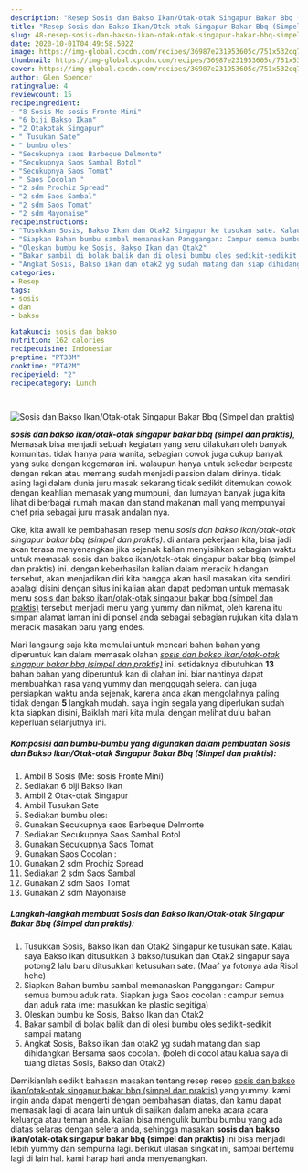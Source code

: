 ```yaml
---
description: "Resep Sosis dan Bakso Ikan/Otak-otak Singapur Bakar Bbq (Simpel dan praktis), Menggugah Selera"
title: "Resep Sosis dan Bakso Ikan/Otak-otak Singapur Bakar Bbq (Simpel dan praktis), Menggugah Selera"
slug: 48-resep-sosis-dan-bakso-ikan-otak-otak-singapur-bakar-bbq-simpel-dan-praktis-menggugah-selera
date: 2020-10-01T04:49:58.502Z
image: https://img-global.cpcdn.com/recipes/36987e231953605c/751x532cq70/sosis-dan-bakso-ikanotak-otak-singapur-bakar-bbq-simpel-dan-praktis-foto-resep-utama.jpg
thumbnail: https://img-global.cpcdn.com/recipes/36987e231953605c/751x532cq70/sosis-dan-bakso-ikanotak-otak-singapur-bakar-bbq-simpel-dan-praktis-foto-resep-utama.jpg
cover: https://img-global.cpcdn.com/recipes/36987e231953605c/751x532cq70/sosis-dan-bakso-ikanotak-otak-singapur-bakar-bbq-simpel-dan-praktis-foto-resep-utama.jpg
author: Glen Spencer
ratingvalue: 4
reviewcount: 15
recipeingredient:
- "8 Sosis Me sosis Fronte Mini"
- "6 biji Bakso Ikan"
- "2 Otakotak Singapur"
- " Tusukan Sate"
- " bumbu oles"
- "Secukupnya saos Barbeque Delmonte"
- "Secukupnya Saos Sambal Botol"
- "Secukupnya Saos Tomat"
- " Saos Cocolan "
- "2 sdm Prochiz Spread"
- "2 sdm Saos Sambal"
- "2 sdm Saos Tomat"
- "2 sdm Mayonaise"
recipeinstructions:
- "Tusukkan Sosis, Bakso Ikan dan Otak2 Singapur ke tusukan sate. Kalau saya Bakso ikan ditusukkan 3 bakso/tusukan dan Otak2 singapur saya potong2 lalu baru ditusukkan ketusukan sate. (Maaf ya fotonya ada Risol hehe)"
- "Siapkan Bahan bumbu sambal memanaskan Panggangan: Campur semua bumbu aduk rata. Siapkan juga Saos cocolan : campur semua dan aduk rata (me: masukkan ke plastic segitiga)"
- "Oleskan bumbu ke Sosis, Bakso Ikan dan Otak2"
- "Bakar sambil di bolak balik dan di olesi bumbu oles sedikit-sedikit sampai matang"
- "Angkat Sosis, Bakso ikan dan otak2 yg sudah matang dan siap dihidangkan Bersama saos cocolan. (boleh di cocol atau kalua saya di tuang diatas Sosis, Bakso dan Otak2)"
categories:
- Resep
tags:
- sosis
- dan
- bakso

katakunci: sosis dan bakso 
nutrition: 162 calories
recipecuisine: Indonesian
preptime: "PT33M"
cooktime: "PT42M"
recipeyield: "2"
recipecategory: Lunch

---
```



![Sosis dan Bakso Ikan/Otak-otak Singapur Bakar Bbq (Simpel dan praktis)](https://img-global.cpcdn.com/recipes/36987e231953605c/751x532cq70/sosis-dan-bakso-ikanotak-otak-singapur-bakar-bbq-simpel-dan-praktis-foto-resep-utama.jpg)

<b><i>sosis dan bakso ikan/otak-otak singapur bakar bbq (simpel dan praktis)</i></b>, Memasak bisa menjadi sebuah kegiatan yang seru dilakukan oleh banyak komunitas. tidak hanya para wanita, sebagian cowok juga cukup banyak yang suka dengan kegemaran ini. walaupun hanya untuk sekedar berpesta dengan rekan atau memang sudah menjadi passion dalam dirinya. tidak asing lagi dalam dunia juru masak sekarang tidak sedikit ditemukan cowok dengan keahlian memasak yang mumpuni, dan lumayan banyak juga kita lihat di berbagai rumah makan dan stand makanan mall yang mempunyai chef pria sebagai juru masak andalan nya.



Oke, kita awali ke pembahasan resep menu <i>sosis dan bakso ikan/otak-otak singapur bakar bbq (simpel dan praktis)</i>. di antara pekerjaan kita, bisa jadi akan terasa menyenangkan jika sejenak kalian menyisihkan sebagian waktu untuk memasak sosis dan bakso ikan/otak-otak singapur bakar bbq (simpel dan praktis) ini. dengan keberhasilan kalian dalam meracik hidangan tersebut, akan menjadikan diri kita bangga akan hasil masakan kita sendiri. apalagi disini dengan situs ini kalian akan dapat pedoman untuk memasak menu <u>sosis dan bakso ikan/otak-otak singapur bakar bbq (simpel dan praktis)</u> tersebut menjadi menu yang yummy dan nikmat, oleh karena itu simpan alamat laman ini di ponsel anda sebagai sebagian rujukan kita dalam meracik masakan baru yang endes.


Mari langsung saja kita memulai untuk mencari bahan bahan yang diperuntuk kan dalam memasak olahan <u><i>sosis dan bakso ikan/otak-otak singapur bakar bbq (simpel dan praktis)</i></u> ini. setidaknya dibutuhkan <b>13</b> bahan bahan yang diperuntuk kan di olahan ini. biar nantinya dapat membuahkan rasa yang yummy dan menggugah selera. dan juga persiapkan waktu anda sejenak, karena anda akan mengolahnya paling tidak dengan <b>5</b> langkah mudah. saya ingin segala yang diperlukan sudah kita siapkan disini, Baiklah mari kita mulai dengan melihat dulu bahan keperluan selanjutnya ini.

<!--inarticleads1-->

##### Komposisi dan bumbu-bumbu yang digunakan dalam pembuatan Sosis dan Bakso Ikan/Otak-otak Singapur Bakar Bbq (Simpel dan praktis):

1. Ambil 8 Sosis (Me: sosis Fronte Mini)
1. Sediakan 6 biji Bakso Ikan
1. Ambil 2 Otak-otak Singapur
1. Ambil  Tusukan Sate
1. Sediakan  bumbu oles:
1. Gunakan Secukupnya saos Barbeque Delmonte
1. Sediakan Secukupnya Saos Sambal Botol
1. Gunakan Secukupnya Saos Tomat
1. Gunakan  Saos Cocolan :
1. Gunakan 2 sdm Prochiz Spread
1. Sediakan 2 sdm Saos Sambal
1. Gunakan 2 sdm Saos Tomat
1. Gunakan 2 sdm Mayonaise




<!--inarticleads2-->

##### Langkah-langkah membuat Sosis dan Bakso Ikan/Otak-otak Singapur Bakar Bbq (Simpel dan praktis):

1. Tusukkan Sosis, Bakso Ikan dan Otak2 Singapur ke tusukan sate. Kalau saya Bakso ikan ditusukkan 3 bakso/tusukan dan Otak2 singapur saya potong2 lalu baru ditusukkan ketusukan sate. (Maaf ya fotonya ada Risol hehe)
1. Siapkan Bahan bumbu sambal memanaskan Panggangan: Campur semua bumbu aduk rata. Siapkan juga Saos cocolan : campur semua dan aduk rata (me: masukkan ke plastic segitiga)
1. Oleskan bumbu ke Sosis, Bakso Ikan dan Otak2
1. Bakar sambil di bolak balik dan di olesi bumbu oles sedikit-sedikit sampai matang
1. Angkat Sosis, Bakso ikan dan otak2 yg sudah matang dan siap dihidangkan Bersama saos cocolan. (boleh di cocol atau kalua saya di tuang diatas Sosis, Bakso dan Otak2)




Demikianlah sedikit bahasan masakan tentang resep resep <u>sosis dan bakso ikan/otak-otak singapur bakar bbq (simpel dan praktis)</u> yang yummy. kami ingin anda dapat mengerti dengan pembahasan diatas, dan kamu dapat memasak lagi di acara lain untuk di sajikan dalam aneka acara acara keluarga atau teman anda. kalian bisa mengulik bumbu bumbu yang ada diatas selaras dengan selera anda, sehingga masakan <b>sosis dan bakso ikan/otak-otak singapur bakar bbq (simpel dan praktis)</b> ini bisa menjadi lebih yummy dan sempurna lagi. berikut ulasan singkat ini, sampai bertemu lagi di lain hal. kami harap hari anda menyenangkan.
